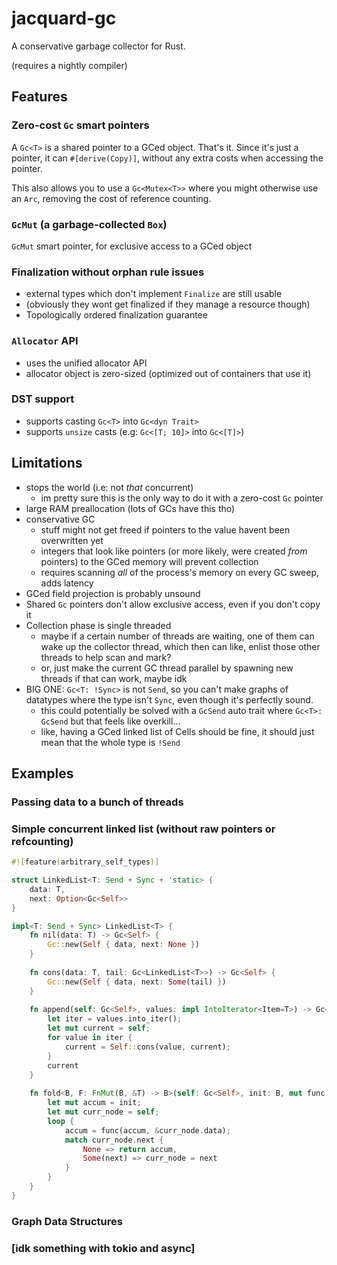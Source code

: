 # jacquard-gc
A conservative garbage collector for Rust.

(requires a nightly compiler)

## Features

### Zero-cost `Gc` smart pointers

A `Gc<T>` is a shared pointer to a GCed object. That's it.
Since it's just a pointer, it can `#[derive(Copy)]`,
without any extra costs when accessing the pointer.

This also allows you to use a `Gc<Mutex<T>>`
where you might otherwise use an `Arc`,
removing the cost of reference counting.

### `GcMut` (a garbage-collected `Box`)

`GcMut` smart pointer, for exclusive access to a GCed object

### Finalization without orphan rule issues
 - external types which don't implement `Finalize` are still usable
 - (obviously they wont get finalized if they manage a resource though)
 - Topologically ordered finalization guarantee

### `Allocator` API
- uses the unified allocator API
- allocator object is zero-sized (optimized out of containers that use it)

### DST support
- supports casting `Gc<T>` into `Gc<dyn Trait>`
- supports `unsize` casts (e.g: `Gc<[T; 10]>` into `Gc<[T]>`)

## Limitations
 - stops the world (i.e: not *that* concurrent)
   - im pretty sure this is the only way to do it with a zero-cost `Gc` pointer
 - large RAM preallocation (lots of GCs have this tho)
 - conservative GC
   - stuff might not get freed if pointers to the value havent been overwritten yet
   - integers that look like pointers (or more likely, were created *from* pointers) to the GCed memory will prevent collection
   - requires scanning *all* of the process's memory on every GC sweep, adds latency
 - GCed field projection is probably unsound
 - Shared `Gc` pointers don't allow exclusive access, even if you don't copy it
 - Collection phase is single threaded
   - maybe if a certain number of threads are waiting, one of them can wake up the collector thread, which then can like, enlist those other threads to help scan and mark?
   - or, just make the current GC thread parallel by spawning new threads if that can work, maybe idk
 - BIG ONE: `Gc<T: !Sync>` is not `Send`, so you can't make graphs of datatypes where the type isn't `Sync`, even though it's perfectly sound.
   - this could potentially be solved with a `GcSend` auto trait where `Gc<T>: GcSend` but that feels like overkill...
   - like, having a GCed linked list of Cells should be fine, it should just mean that the whole type is `!Send`

## Examples

### Passing data to a bunch of threads
<!-- something with GcMut to initialize and demotion to Gc to share to threads -->

### Simple concurrent linked list (without raw pointers or refcounting)
```rs
#![feature(arbitrary_self_types)]

struct LinkedList<T: Send + Sync + 'static> {
    data: T,
    next: Option<Gc<Self>>
}

impl<T: Send + Sync> LinkedList<T> {
    fn nil(data: T) -> Gc<Self> {
        Gc::new(Self { data, next: None })
    }
    
    fn cons(data: T, tail: Gc<LinkedList<T>>) -> Gc<Self> {
        Gc::new(Self { data, next: Some(tail) })
    }
    
    fn append(self: Gc<Self>, values: impl IntoIterator<Item=T>) -> Gc<Self> {
        let iter = values.into_iter();
        let mut current = self;
        for value in iter {
            current = Self::cons(value, current);
        }
        current
    }
    
    fn fold<B, F: FnMut(B, &T) -> B>(self: Gc<Self>, init: B, mut func: F) -> B {
        let mut accum = init;
        let mut curr_node = self;
        loop {
            accum = func(accum, &curr_node.data);
            match curr_node.next {
                None => return accum,
                Some(next) => curr_node = next
            }
        }
    }
}
```

### Graph Data Structures
<!-- uhhh just realized that doing this generically requires `T: Sync` even though it really shouldnt-->

### \[idk something with tokio and async\]
<!-- Gc<Mutex<T>> probably -->

